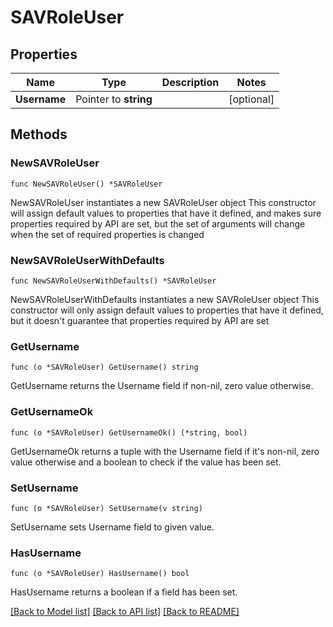 # SAVRoleUser

## Properties

Name | Type | Description | Notes
------------ | ------------- | ------------- | -------------
**Username** | Pointer to **string** |  | [optional] 

## Methods

### NewSAVRoleUser

`func NewSAVRoleUser() *SAVRoleUser`

NewSAVRoleUser instantiates a new SAVRoleUser object
This constructor will assign default values to properties that have it defined,
and makes sure properties required by API are set, but the set of arguments
will change when the set of required properties is changed

### NewSAVRoleUserWithDefaults

`func NewSAVRoleUserWithDefaults() *SAVRoleUser`

NewSAVRoleUserWithDefaults instantiates a new SAVRoleUser object
This constructor will only assign default values to properties that have it defined,
but it doesn't guarantee that properties required by API are set

### GetUsername

`func (o *SAVRoleUser) GetUsername() string`

GetUsername returns the Username field if non-nil, zero value otherwise.

### GetUsernameOk

`func (o *SAVRoleUser) GetUsernameOk() (*string, bool)`

GetUsernameOk returns a tuple with the Username field if it's non-nil, zero value otherwise
and a boolean to check if the value has been set.

### SetUsername

`func (o *SAVRoleUser) SetUsername(v string)`

SetUsername sets Username field to given value.

### HasUsername

`func (o *SAVRoleUser) HasUsername() bool`

HasUsername returns a boolean if a field has been set.


[[Back to Model list]](../README.md#documentation-for-models) [[Back to API list]](../README.md#documentation-for-api-endpoints) [[Back to README]](../README.md)



